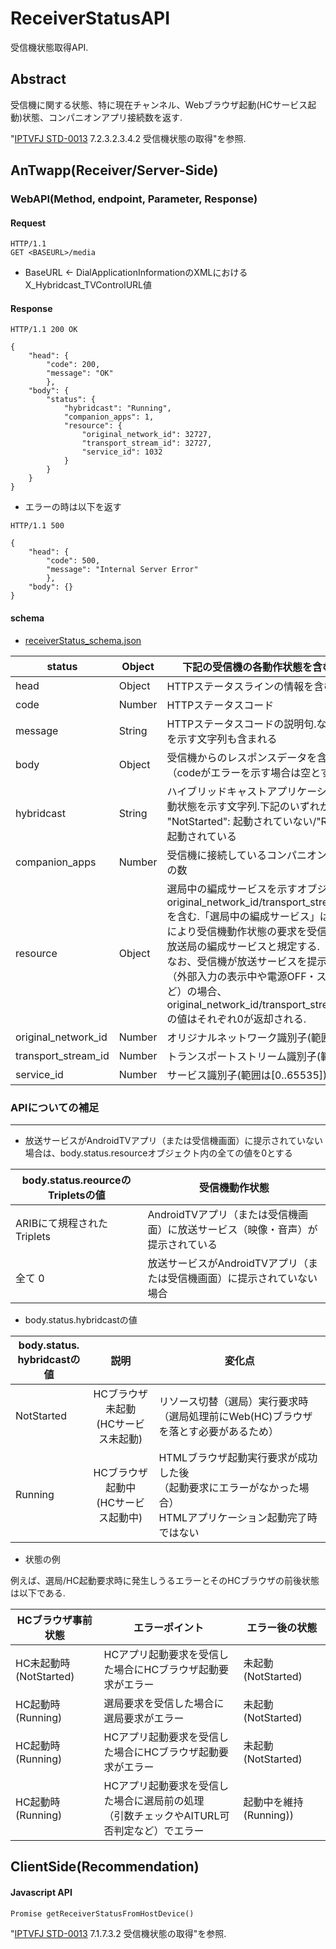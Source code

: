 # ReceiverStatusAPI

受信機状態取得API.

## Abstract

受信機に関する状態、特に現在チャンネル、Webブラウザ起動(HCサービス起動)状態、コンパニオンアプリ接続数を返す.

"[IPTVFJ STD-0013](http://www.iptvforum.jp/download/input.html) 7.2.3.2.3.4.2 受信機状態の取得"を参照.

## AnTwapp(Receiver/Server-Side)

### WebAPI(Method, endpoint, Parameter, Response)

#### Request

```
HTTP/1.1
GET <BASEURL>/media
```

- BaseURL <- DialApplicationInformationのXMLにおけるX_Hybridcast_TVControlURL値

#### Response

```
HTTP/1.1 200 OK

{
    "head": {
        "code": 200,
        "message": "OK"
        },
    "body": {
        "status": {
            "hybridcast": "Running",
            "companion_apps": 1,
            "resource": {
                "original_network_id": 32727,
                "transport_stream_id": 32727,
                "service_id": 1032
            }
        }
    }
}
```

- エラーの時は以下を返す

```
HTTP/1.1 500

{
    "head": {
        "code": 500,
        "message": "Internal Server Error"
        },
    "body": {}
}
```

#### schema

- [receiverStatus_schema.json](../../app/src/main/assets/json-schema/receiverStatus_schema.json)

status | Object | 下記の受信機の各動作状態を含むオブジェクト
-- | -- | --
head | Object | HTTPステータスラインの情報を含むオブジェクト
code | Number | HTTPステータスコード
message | String | HTTPステータスコードの説明句.なお、受信機の状態を示す文字列も含まれる
body | Object | 受信機からのレスポンスデータを含むオブジェクト（codeがエラーを示す場合は空とする）
hybridcast | String | ハイブリッドキャストアプリケーションエンジンの起動状態を示す文字列.下記のいずれかが指定される.<br/>"NotStarted": 起動されていない/"Running": すでに起動されている
companion_apps | Number | 受信機に接続しているコンパニオンアプリケーションの数
resource | Object | 選局中の編成サービスを示すオブジェクト<br/>original_network_id/transport_stream_id/service_idを含む.「選局中の編成サービス」は、受信機が本APIにより受信機動作状態の要求を受信した際に提示中の放送局の編成サービスと規定する.<br/>なお、受信機が放送サービスを提示していない状態（外部入力の表示中や電源OFF・スタンバイ状態など）の場合、<br/>original_network_id/transport_stream_id/service_idの値はそれぞれ0が返却される.
original_network_id | Number | オリジナルネットワーク識別子(範囲は[0..65535])
transport_stream_id | Number | トランスポートストリーム識別子(範囲は[0..65535])
service_id | Number | サービス識別子(範囲は[0..65535])


### APIについての補足

---

- 放送サービスがAndroidTVアプリ（または受信機画面）に提示されていない場合は、body.status.resourceオブジェクト内の全ての値を0とする

body.status.reourceのTripletsの値 | 受信機動作状態
-- | --
ARIBにて規程されたTriplets | AndroidTVアプリ（または受信機画面）に放送サービス（映像・音声）が提示されている
全て 0 | 放送サービスがAndroidTVアプリ（または受信機画面）に提示されていない場合


- body.status.hybridcastの値

body.status.<br/>hybridcastの値 | 説明 | 変化点
-- | :--: | --
NotStarted | HCブラウザ未起動<br/>(HCサービス未起動)| リソース切替（選局）実行要求時<br/>（選局処理前にWeb(HC)ブラウザを落とす必要があるため） 
Running | HCブラウザ起動中<br/>(HCサービス起動中) | HTMLブラウザ起動実行要求が成功した後<br/>（起動要求にエラーがなかった場合）<br/>HTMLアプリケーション起動完了時ではない

- 状態の例

例えば、選局/HC起動要求時に発生しうるエラーとそのHCブラウザの前後状態は以下である.

HCブラウザ事前状態 | エラーポイント | エラー後の状態
--- | -- | --
HC未起動時(NotStarted) | HCアプリ起動要求を受信した場合にHCブラウザ起動要求がエラー | 未起動(NotStarted)
HC起動時(Running) | 選局要求を受信した場合に選局要求がエラー | 未起動(NotStarted)
HC起動時(Running) | HCアプリ起動要求を受信した場合にHCブラウザ起動要求がエラー | 未起動(NotStarted)
HC起動時(Running) | HCアプリ起動要求を受信した場合に選局前の処理<br/>（引数チェックやAITURL可否判定など）でエラー | 起動中を維持(Running))


## ClientSide(Recommendation)

#### Javascript API

```
Promise getReceiverStatusFromHostDevice()
```

"[IPTVFJ STD-0013](http://www.iptvforum.jp/download/input.html) 7.1.7.3.2 受信機状態の取得"を参照.
